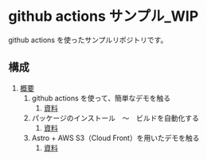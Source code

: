 # github actions サンプル\_WIP

github actions を使ったサンプルリポジトリです。

## 構成

1. [概要](./docs/overview.md)
   1. github actions を使って、簡単なデモを触る
      1. [資料](./github-actions-demo.md)
   2. パッケージのインストール　〜　ビルドを自動化する
      1. [資料](./)
   3. Astro + AWS S3（Cloud Front）を用いたデモを触る
      1. [資料](./)

